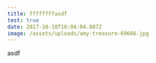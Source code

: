 ```yaml
---
title: ffffffffasdf
test: true
date: 2017-10-10T16:04:04.807Z
image: /assets/uploads/amy-treasure-69666.jpg
---
```

asdf
